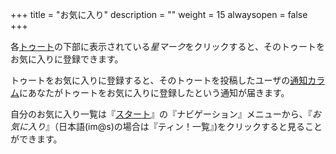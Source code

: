 +++
title = "お気に入り"
description = ""
weight = 15
alwaysopen = false
+++

各[トゥート](../toot)の下部に表示されている<i class="fa fa-star">星マーク</i>をクリックすると、そのトゥートをお気に入りに登録できます。

トゥートをお気に入りに登録すると、そのトゥートを投稿したユーザの[通知カラム](../column/notification)にあなたがトゥートをお気に入りに登録したという通知が届きます。

自分のお気に入り一覧は『[スタート](../column/start)』の『ナビゲーション』メニューから、『<i class="fa fa-star">お気に入り</i>』（日本語(im@s)の場合は『ティン！一覧』)をクリックすると見ることができます。
